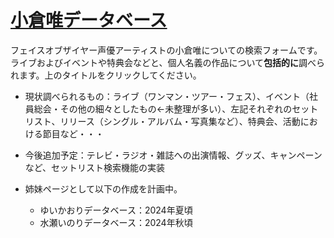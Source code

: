 # [小倉唯データベース](https://tokiyui.github.io/YuiData/)
フェイスオブザイヤー声優アーティストの小倉唯についての検索フォームです。ライブおよびイベントや特典会などと、個人名義の作品について**包括的に**調べられます。上のタイトルをクリックしてください。

* 現状調べられるもの：ライブ（ワンマン・ツアー・フェス）、イベント（社員総会・その他の細々としたもの←未整理が多い）、左記それぞれのセットリスト、リリース（シングル・アルバム・写真集など）、特典会、活動における節目など・・・
* 今後追加予定：テレビ・ラジオ・雑誌への出演情報、グッズ、キャンペーンなど、セットリスト検索機能の実装

* 姉妹ページとして以下の作成を計画中。
  - ゆいかおりデータベース：2024年夏頃
  - 水瀬いのりデータベース：2024年秋頃
